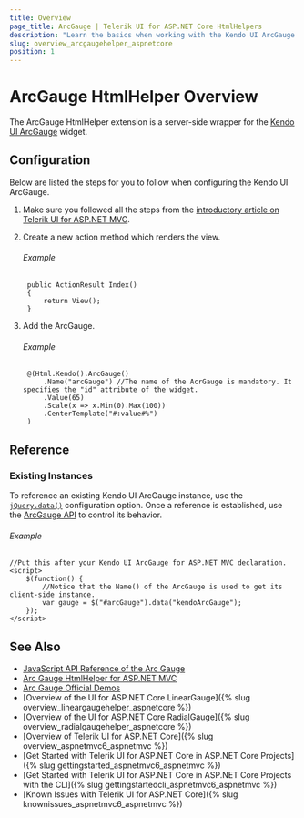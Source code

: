 ```yaml
---
title: Overview
page_title: ArcGauge | Telerik UI for ASP.NET Core HtmlHelpers
description: "Learn the basics when working with the Kendo UI ArcGauge HtmlHelper for ASP.NET Core (MVC 6 or ASP.NET Core MVC)."
slug: overview_arcgaugehelper_aspnetcore
position: 1
---
```


# ArcGauge HtmlHelper Overview

The ArcGauge HtmlHelper extension is a server-side wrapper for the [Kendo UI ArcGauge](http://docs.telerik.com/kendo-ui/api/javascript/dataviz/ui/arcgauge) widget.

## Configuration

Below are listed the steps for you to follow when configuring the Kendo UI ArcGauge.

1. Make sure you followed all the steps from the [introductory article on Telerik UI for ASP.NET MVC](https://docs.telerik.com/aspnet-core/introduction).

1. Create a new action method which renders the view.

    ###### Example

        public ActionResult Index()
        {
            return View();
        }

1. Add the ArcGauge.

    ###### Example

        @(Html.Kendo().ArcGauge()
            .Name("arcGauge") //The name of the AcrGauge is mandatory. It specifies the "id" attribute of the widget.
            .Value(65)
            .Scale(x => x.Min(0).Max(100))
            .CenterTemplate("#:value#%")
        )

## Reference

### Existing Instances

To reference an existing Kendo UI ArcGauge instance, use the [`jQuery.data()`](http://api.jquery.com/jQuery.data/) configuration option. Once a reference is established, use the [ArcGauge API](http://docs.telerik.com/kendo-ui/api/javascript/dataviz/ui/arcgauge#methods) to control its behavior.

###### Example

    //Put this after your Kendo UI ArcGauge for ASP.NET MVC declaration.
    <script>
        $(function() {
            //Notice that the Name() of the ArcGauge is used to get its client-side instance.
            var gauge = $("#arcGauge").data("kendoArcGauge");
        });
    </script>

## See Also

* [JavaScript API Reference of the Arc Gauge](http://docs.telerik.com/kendo-ui/api/javascript/dataviz/ui/arcgauge)
* [Arc Gauge HtmlHelper for ASP.NET MVC](http://docs.telerik.com/aspnet-mvc/helpers/arcgauge/overview)
* [Arc Gauge Official Demos](http://demos.telerik.com/aspnet-core/arc-gauge/index)
* [Overview of the UI for ASP.NET Core LinearGauge]({% slug overview_lineargaugehelper_aspnetcore %})
* [Overview of the UI for ASP.NET Core RadialGauge]({% slug overview_radialgaugehelper_aspnetcore %})
* [Overview of Telerik UI for ASP.NET Core]({% slug overview_aspnetmvc6_aspnetmvc %})
* [Get Started with Telerik UI for ASP.NET Core in ASP.NET Core Projects]({% slug gettingstarted_aspnetmvc6_aspnetmvc %})
* [Get Started with Telerik UI for ASP.NET Core in ASP.NET Core Projects with the CLI]({% slug gettingstartedcli_aspnetmvc6_aspnetmvc %})
* [Known Issues with Telerik UI for ASP.NET Core]({% slug knownissues_aspnetmvc6_aspnetmvc %})
